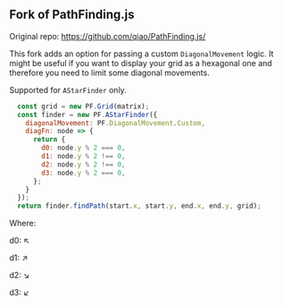 Fork of PathFinding.js
------------

Original repo: https://github.com/qiao/PathFinding.js/

This fork adds an option for passing a custom `DiagonalMovement` logic.
It might be useful if you want to display your grid as a hexagonal one and therefore you need to limit some diagonal movements.

Supported for `AStarFinder` only.

```javascript
  const grid = new PF.Grid(matrix);
  const finder = new PF.AStarFinder({
    diagonalMovement: PF.DiagonalMovement.Custom,
    diagFn: node => {
      return {
        d0: node.y % 2 === 0,
        d1: node.y % 2 !== 0,
        d2: node.y % 2 !== 0,
        d3: node.y % 2 === 0,
      };
    }
  });
  return finder.findPath(start.x, start.y, end.x, end.y, grid);
```

Where:

d0: ↖

d1: ↗

d2: ↘

d3: ↙
